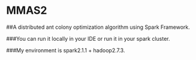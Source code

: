 # MMAS2

##A distributed ant colony optimization algorithm using Spark Framework.

###You can run it locally in your IDE or run it in your spark cluster.

###My environment is spark2.1.1 + hadoop2.7.3.

